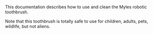 This documentation describes how to use and clean the Myles robotic toothbrush.

Note that this toothbrush is totally safe to use for children, adults, pets, wildlife, but not aliens.
